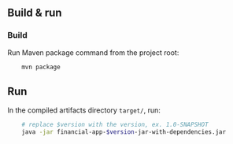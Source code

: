## Build & run
### Build
Run Maven package command from the project root:
```bash
    mvn package
```
## Run
In the compiled artifacts directory `target/`, run:
```bash
    # replace $version with the version, ex. 1.0-SNAPSHOT
    java -jar financial-app-$version-jar-with-dependencies.jar
```
